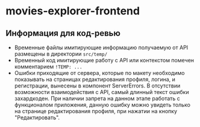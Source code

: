 # movies-explorer-frontend

## Информация для код-ревью

- Временные файлы имитирующие информацию получаемую от API размещены в директории `src/temp/`
- Временный код имитирующие работу с API или контекстом помечен комментарием `!TEMP: ...`
- Ошибки приходящие от сервера, которые по макету необходимо показывать на страницах редактирования профиля, логина, и регистрации, вынесены в компонент ServerErrors. В отсутствии возможности взаимодействия с API, самый длинный текст ошибки захардкоден. При наличии запрета на данном этапе работать с функционалом приложения, данную ошибку можно увидеть только на странице редактирования профиля, при нажатии на кнопку "Редактировать".
